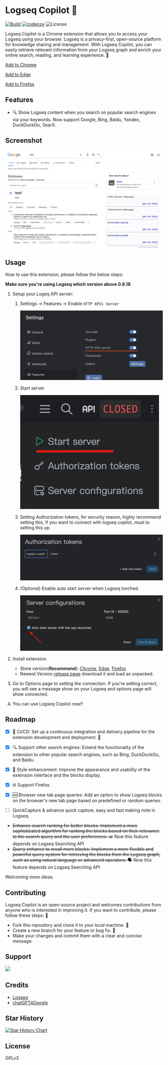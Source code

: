 # Logseq Copilot 🚀

[![Build](https://github.com/EINDEX/logseq-copilot/actions/workflows/build.yml/badge.svg)](https://github.com/EINDEX/logseq-copilot/actions/workflows/build.yml) [![codecov](https://codecov.io/github/EINDEX/logseq-copilot/branch/main/graph/badge.svg?token=Z70QAMVZR1)](https://codecov.io/github/EINDEX/logseq-copilot) ![License](https://img.shields.io/github/license/eindex/logseq-copilot)

Logseq Copilot is a Chrome extension that allows you to access your Logseq using your browser. Logseq is a privacy-first, open-source platform for knowledge sharing and management. With Logseq Copilot, you can easily retrieve relevant information from your Logseq graph and enrich your online search, reading, and learning experience. 🧠

[Add to Chrome](https://chrome.google.com/webstore/detail/logseq-copilot/hihgfcgbmnbomabfdbajlbpnacndeihl)

[Add to Edge](https://microsoftedge.microsoft.com/addons/detail/logseq-copilot/ebigopegbohijaikegebaaboaomaifoi)

[Add to Firefox](https://addons.mozilla.org/en-US/firefox/addon/logseq-copilot/)

## Features

- 🔍 Show Logseq content when you search on popular search engines via your keywords. Now support Google, Bing, Baidu, Yandex, DuckDuckGo, SearX.

## Screenshot

![](docs/screenshots/screenshot.png)
## Usage

How to use this extension, please follow the below steps:

**Make sure you're using Logseq which version above 0.8.18**


1. Setup your Logeq API server:
   1. Settings -> Features -> Enable `HTTP APIs Server`

      ![Enable http APIs Server Feature](docs/screenshots/enable-http-apis-server.png)

   2. Start server

      ![Starting Logseq API Server](docs/screenshots/start-api-server.png)

   3. Setting Authorization tokens, for security reason, highly recommend setting this, If you want to connect with logseq copilot, must to setting this up.

      ![Setting up Authorization Token](docs/screenshots/setting-auth-token.png)

   4. (Optional) Enable auto start server when Logseq lunched.

      ![Enable Auto Start](docs/screenshots/enable-auto-start.png)

2. Install extension. 
   - Store version(**Recommend**): [Chrome](https://chrome.google.com/webstore/detail/logseq-copilot/hihgfcgbmnbomabfdbajlbpnacndeihl), [Edge](https://chrome.google.com/webstore/detail/logseq-copilot/ebigopegbohijaikegebaaboaomaifoi), [Firefox](https://addons.mozilla.org/en-US/firefox/addon/logseq-copilot/)
   - Newest Version [release page](https://github.com/EINDEX/logseq-copilot/releases) download it and load as unpacked.

3. Go to Options page to setting the connection.
   If you're setting correct, you will see a message show on your Logseq and options page will show connected.

4. You can use Logseq Copilot now!!

## Roadmap

- [x] 🚦 CI/CD: Set up a continuous integration and delivery pipeline for the extension development and deployment. 🚦

- [x] 🔍 Support other search engines: Extend the functionality of the extension to other popular search engines, such as Bing, DuckDuckGo, and Baidu. 
- [x] 💅 Style enhancement: Improve the appearance and usability of the extension interface and the blocks display.
- [x] 🌐 Support Firefox.
- [x] 🆕 Browser new tab page queries: Add an option to show Logseq blocks on the browser's new tab page based on predefined or random queries. 
- [ ] QuickCapture & advance quick capture, easy and fast making note in Logseq.

- ~~Enhance search ranking for better blocks: Implement a more sophisticated algorithm for ranking the blocks based on their relevance to the search query and the user preferences. 📊~~ Now this feature depends on Logseq Searching API
- ~~Query enhance to recall more blocks: Implement a more flexible and powerful query system for retrieving the blocks from the Logseq graph, such as using natural language or advanced operators. 🗣️~~ Now this feature depends on Logseq Searching API

_Welcoming more ideas._

## Contributing

Logseq Copilot is an open-source project and welcomes contributions from anyone who is interested in improving it. If you want to contribute, please follow these steps: 🙌

- Fork this repository and clone it to your local machine. 🍴
- Create a new branch for your feature or bug fix. 🌿
- Make your changes and commit them with a clear and concise message.

## Support

<a href="https://www.buymeacoffee.com/eindex"><img src="https://img.buymeacoffee.com/button-api/?text=Buy me a coffee&emoji=&slug=eindex&button_colour=40DCA5&font_colour=ffffff&font_family=Cookie&outline_colour=000000&coffee_colour=FFDD00" /></a>

## Credits

- [Logseq](https://logseq.com)
- [chatGPT4Google](https://github.com/wong2/chatgpt-google-extension)

## Star History

[![Star History Chart](https://api.star-history.com/svg?repos=eindex/logseq-copilot&type=Date)](https://star-history.com/#eindex/logseq-copilot&Date)

## License

GPLv3
